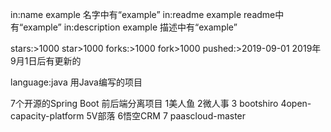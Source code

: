 in:name example		名字中有“example”
in:readme example		readme中有“example”
in:description example	描述中有“example”

stars:>1000		star>1000
forks:>1000		fork>1000
pushed:>2019-09-01		2019年9月1日后有更新的

language:java		用Java编写的项目



7个开源的Spring Boot
前后端分离项目
1美人鱼
2微人事
3 bootshiro
4open-capacity-platform
5V部落
6悟空CRM
7 paascloud-master
